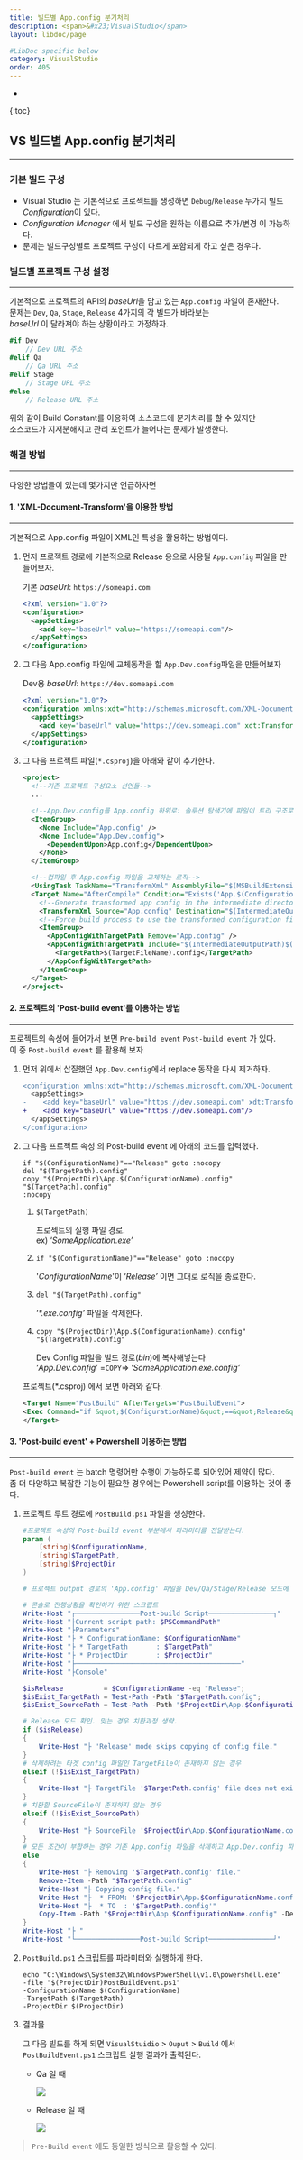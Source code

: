```yaml
---
title: 빌드별 App.config 분기처리
description: <span>&#x23;VisualStudio</span>
layout: libdoc/page

#LibDoc specific below
category: VisualStudio
order: 405
---
```

* 
{:toc}

## VS 빌드별 App.config 분기처리
---
### 기본 빌드 구성

* Visual Studio 는 기본적으로 프로젝트를 생성하면 `Debug`/`Release` 두가지 빌드 *Configuration*이 있다.
* *Configuration Manager* 에서 빌드 구성을 원하는 이름으로 추가/변경 이 가능하다.
* 문제는 빌드구성별로 프로젝트 구성이 다르게 포함되게 하고 싶은 경우다.

### 빌드별 프로젝트 구성 설정
---
기본적으로 프로젝트의 API의 *baseUrl*을 담고 있는 `App.config` 파일이 존재한다.<br/>
문제는 `Dev`, `Qa`, `Stage`, `Release` 4가지의 각 빌드가 바라보는<br/>
*baseUrl* 이 달라져야 하는 상황이라고 가정하자.<br/>

```csharp
#if Dev
	// Dev URL 주소
#elif Qa
	// Qa URL 주소
#elif Stage
	// Stage URL 주소
#else
	// Release URL 주소
```

위와 같이 Build Constant를 이용하여 소스코드에 분기처리를 할 수 있지만<br/>
소스코드가 지저분해지고 관리 포인트가 늘어나는 문제가 발생한다.

### **해결 방법**
---
다양한 방법들이 있는데 몇가지만 언급하자면

#### 1. 'XML-Document-Transform'을 이용한 방법
---
기본적으로 App.config 파일이 XML인 특성을 활용하는 방법이다.

1. 먼저 프로젝트 경로에 기본적으로 Release 용으로 사용될 `App.config` 파일을 만들어보자.

    기본 *baseUrl*: `https://someapi.com`
    ```xml
    <?xml version="1.0"?>
    <configuration>
      <appSettings>
        <add key="baseUrl" value="https://someapi.com"/>
      </appSettings>
    </configuration>
    ```
    
2. 그 다음 App.config 파일에 교체동작을 할 `App.Dev.config`파일을 만들어보자
    
    Dev용 *baseUrl*: `https://dev.someapi.com`
    ```xml
    <?xml version="1.0"?>
    <configuration xmlns:xdt="http://schemas.microsoft.com/XML-Document-Transform">
      <appSettings>
        <add key="baseUrl" value="https://dev.someapi.com" xdt:Transform="Replace" xdt:Locator="Match(key)" />
      </appSettings>
    </configuration>
    ```
    
3. 그 다음 프로젝트 파일(`*.csproj`)을 아래와 같이 추가한다.
    
    ```xml
    <project>
      <!--기존 프로젝트 구성요소 선언들-->
      ...

      <!--App.Dev.config를 App.config 하위로: 솔루션 탐색기에 파일이 트리 구조로 보이게 함 -->
      <ItemGroup>
        <None Include="App.config" />
        <None Include="App.Dev.config">
          <DependentUpon>App.config</DependentUpon>
        </None>
      </ItemGroup>
    
      <!--컴파일 후 App.config 파일을 교체하는 로직-->
      <UsingTask TaskName="TransformXml" AssemblyFile="$(MSBuildExtensionsPath32)\Microsoft\VisualStudio\v$(VisualStudioVersion)\Web\Microsoft.Web.Publishing.Tasks.dll" />
      <Target Name="AfterCompile" Condition="Exists('App.$(Configuration).config')">
        <!--Generate transformed app config in the intermediate directory-->
        <TransformXml Source="App.config" Destination="$(IntermediateOutputPath)$(TargetFileName).config" Transform="App.$(Configuration).config" />
        <!--Force build process to use the transformed configuration file from now on.-->
        <ItemGroup>
          <AppConfigWithTargetPath Remove="App.config" />
          <AppConfigWithTargetPath Include="$(IntermediateOutputPath)$(TargetFileName).config">
            <TargetPath>$(TargetFileName).config</TargetPath>
          </AppConfigWithTargetPath>
        </ItemGroup>
      </Target>
    </project>
    ```

#### 2. 프로젝트의 'Post-build event'를 이용하는 방법
---
프로젝트의 속성에 들어가서 보면 `Pre-build event` `Post-build event` 가 있다.<br/>
이 중 `Post-build event` 를 활용해 보자

1. 먼저 위에서 삽질했던 `App.Dev.config`에서 replace 동작을 다시 제거하자.

    ```diff
    <configuration xmlns:xdt="http://schemas.microsoft.com/XML-Document-Transform">
      <appSettings>
    -    <add key="baseUrl" value="https://dev.someapi.com" xdt:Transform="Replace" xdt:Locator="Match(key)" />
    +    <add key="baseUrl" value="https://dev.someapi.com"/>
      </appSettings>
    </configuration>
    ```

2. 그 다음 프로젝트 속성 의 Post-build event 에 아래의 코드를 입력했다.

    ```batch
    if "$(ConfigurationName)"=="Release" goto :nocopy
    del "$(TargetPath).config"
    copy "$(ProjectDir)\App.$(ConfigurationName).config" "$(TargetPath).config"
    :nocopy
    ```

   1. `$(TargetPath)`

       프로젝트의 실행 파일 경로. <br/>
       ex) ‘*SomeApplication.exe’*
   2. `if "$(ConfigurationName)"=="Release" goto :nocopy`
       
       '*ConfigurationName*'이 ‘*Release’* 이면 그대로 로직을 종료한다.

   3. `del "$(TargetPath).config"`
       
       ‘*\*.exe.config’* 파일을 삭제한다.

   4. `copy "$(ProjectDir)\App.$(ConfigurationName).config" "$(TargetPath).config"`
       
       Dev Config 파일을 빌드 경로(*bin*)에 복사해넣는다<br/>
       ‘*App.Dev.config*’ =`COPY`⇒ ‘*SomeApplication.exe.config’*

   프로젝트(*.csproj) 에서 보면 아래와 같다.

    ```xml
    <Target Name="PostBuild" AfterTargets="PostBuildEvent">
    <Exec Command="if &quot;$(ConfigurationName)&quot;==&quot;Release&quot; goto :nocopy&#xD;&#xA;del &quot;$(TargetPath).config&quot;&#xD;&#xA;copy &quot;$(ProjectDir)\App.$(ConfigurationName).config&quot; &quot;$(TargetPath).config&quot;&#xD;&#xA;:nocopy" />
    </Target>
    ```

#### 3. 'Post-build event' + Powershell 이용하는 방법
---

`Post-build event` 는 batch 명령어만 수행이 가능하도록 되어있어 제약이 많다.<br/>
좀 더 다양하고 복잡한 기능이 필요한 경우에는 Powershell script를 이용하는 것이 좋다.

1. 프로젝트 루트 경로에 `PostBuild.ps1` 파일을 생성한다.
    ```powershell
    #프로젝트 속성의 Post-build event 부분에서 파라미터를 전달받는다.
    param (
    	[string]$ConfigurationName,
    	[string]$TargetPath,
    	[string]$ProjectDir
    )
    
    # 프로젝트 output 경로의 'App.config' 파일을 Dev/Qa/Stage/Release 모드에 맞는 파일로 치환한다. (Release인 경우에는 그대로 유지.)

    # 콘솔로 진행상황을 확인하기 위한 스크립트
    Write-Host "┌────────────────Post-build Script────────────────┐"
    Write-Host "├Current script path: $PSCommandPath"
    Write-Host "├Parameters"
    Write-Host "├ * ConfigurationName: $ConfigurationName"
    Write-Host "├ * TargetPath       : $TargetPath"
    Write-Host "├ * ProjectDir       : $ProjectDir"
    Write-Host "├─────────────────────────────────────────"
    Write-Host "├Console"
    
    $isRelease			= $ConfigurationName -eq "Release";
    $isExist_TargetPath = Test-Path -Path "$TargetPath.config";
    $isExist_SourcePath = Test-Path -Path "$ProjectDir\App.$ConfigurationName.config";
    
    # Release 모드 확인. 맞는 경우 치환과정 생략.
    if ($isRelease) 
    {
    	Write-Host "├ 'Release' mode skips copying of config file."
    }
    # 삭제하려는 타겟 config 파일인 TargetFile이 존재하지 않는 경우
    elseif (!$isExist_TargetPath) 
    {
    	Write-Host "├ TargetFile '$TargetPath.config' file does not exist."
    }
    # 치환할 SourceFile이 존재하지 않는 경우
    elseif (!$isExist_SourcePath) 
    {
    	Write-Host "├ SourceFile '$ProjectDir\App.$ConfigurationName.config' file does not exist."
    }
    # 모든 조건이 부합하는 경우 기존 App.config 파일을 삭제하고 App.Dev.config 파일로 치환한다.
    else 
    {
    	Write-Host "├ Removing '$TargetPath.config' file."
    	Remove-Item -Path "$TargetPath.config"
    	Write-Host "├ Copying config file."
    	Write-Host "├  * FROM: '$ProjectDir\App.$ConfigurationName.config'"
    	Write-Host "├  * TO  : '$TargetPath.config'"
    	Copy-Item -Path "$ProjectDir\App.$ConfigurationName.config" -Destination "$TargetPath.config"
    }
    Write-Host "├ "
    Write-Host "└────────────────Post-build Script────────────────┘"
    ```

2. `PostBuild.ps1` 스크립트를 파라미터와 실행하게 한다.
    
    ```batch
    echo "C:\Windows\System32\WindowsPowerShell\v1.0\powershell.exe" 
    -file "$(ProjectDir)PostBuildEvent.ps1" 
    -ConfigurationName $(ConfigurationName) 
    -TargetPath $(TargetPath) 
    -ProjectDir $(ProjectDir)
    ```
    
3. 결과물

    그 다음 빌드를 하게 되면 `VisualStuidio` > `Ouput` > `Build` 에서 
    `PostBuildEvent.ps1` 스크립트 실행 결과가 출력된다.

    * Qa 일 때
        
        ![](/assets/Documents/VisualStudio/Pre&PostBuild/1.webp)
        
    * Release 일 때
        
        ![](/assets/Documents/VisualStudio/Pre&PostBuild/2.webp)
    



> `Pre-Build event` 에도 동일한 방식으로 활용할 수 있다.